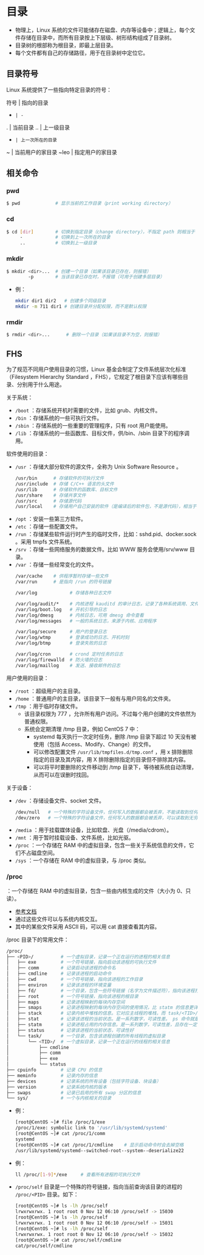 # 目录

- 物理上，Linux 系统的文件可能储存在磁盘、内存等设备中；逻辑上，每个文件存储在目录中，而所有目录按上下层级、树形结构组成了目录树。
- 目录树的根部称为根目录，即最上层目录。
- 每个文件都有自己的存储路径，用于在目录树中定位它。

## 目录符号

Linux 系统提供了一些指向特定目录的符号：

  符号  | 指向的目录
  -     | -
  .     | 当前目录
  ..    | 上一级目录
  -     | 上一次所在的目录
  ~     | 当前用户的家目录
  ~leo  | 指定用户的家目录

## 相关命令

### pwd

```sh
$ pwd             # 显示当前的工作目录（print working directory）
```

### cd

```sh
$ cd [dir]        # 切换到指定目录（change directory），不指定 path 则相当于 cd ~
     -            # 切换到上一次所在的目录
     ..           # 切换到上一级目录
```

### mkdir

```sh
$ mkdir <dir>...  # 创建一个目录（如果该目录已存在，则报错）
        -p        # 当该目录已存在时，不报错（可用于创建多层目录）
```
- 例：
  ```sh
  mkdir dir1 dir2   # 创建多个同级目录
  mkdir -m 711 dir1 # 创建目录并分配权限，而不是默认权限
  ```

### rmdir

```sh
$ rmdir <dir>...      # 删除一个目录（如果该目录不为空，则报错）
```

## FHS

为了规范不同用户使用目录的习惯，Linux 基金会制定了文件系统层次化标准（Filesystem Hierarchy Standard ，FHS），它规定了根目录下应该有哪些目录、分别用于什么用途。

关于系统：
- `/boot` ：存储系统开机时需要的文件，比如 grub、内核文件。
- `/bin` ：存储系统的一些可执行文件。
- `/sbin` ：存储系统的一些重要的管理程序，只有 root 用户能使用。
- `/lib` ：存储系统的一些函数库、目标文件，供/bin、/sbin 目录下的程序调用。

软件使用的目录：
- `/usr` ：存储大部分软件的源文件，全称为 Unix Software Resource 。
  ```sh
  /usr/bin      # 存储软件的可执行文件
  /usr/include  # 存储 C/C++ 语言的头文件
  /usr/lib      # 存储软件的函数库、目标文件
  /usr/share    # 存储共享文件
  /usr/src      # 存储源代码
  /usr/local    # 存储用户自己安装的软件（是编译后的软件包，不是源代码），相当于 Windows 的 Programs Files 文件夹
  ```
- `/opt` ：安装一些第三方软件。
- `/etc` ：存储一些配置文件。
- `/run` ：存储某些软件运行时产生的临时文件，比如：sshd.pid、docker.sock 。采用 tmpfs 文件系统。
- `/srv` ：存储一些网络服务的数据文件。比如 WWW 服务会使用/srv/www 目录。
- `/var` ：存储一些经常变化的文件。
  ```sh
  /var/cache    # 供程序暂时存储一些文件
  /var/run      # 是指向 /run 的符号链接

  /var/log            # 存储各种日志文件

  /var/log/audit/*    # 内核进程 kauditd 的审计日志，记录了各种系统调用、文件访问
  /var/log/boot.log   # 开机引导的日志
  /var/log/dmesg      # 内核日志，可用 dmesg 命令查看
  /var/log/messages   # 一般的系统日志，来源于内核、应用程序

  /var/log/secure     # 用户的登录日志
  /var/log/wtmp       # 登录成功的日志、开机时刻
  /var/log/btmp       # 登录失败的日志

  /var/log/cron       # crond 定时任务的日志
  /var/log/firewalld  # 防火墙的日志
  /var/log/maillog    # 发送、接收邮件的日志
  ```

用户使用的目录：
- `/root` ：超级用户的主目录。
- `/home` ：普通用户的主目录，该目录下一般有与用户同名的文件夹。
- `/tmp` ：用于临时存储文件。
  - 该目录权限为 777 ，允许所有用户访问。不过每个用户创建的文件依然为普通权限。
  - 系统会定期清理 /tmp 目录，例如 CentOS 7 中：
    - systemd 每天执行一次定时任务，删除 /tmp 目录下超过 10 天没有被使用（包括 Access、Modify、Change）的文件。
    - 可以修改配置文件 `/usr/lib/tmpfiles.d/tmp.conf` ，用 x 排除删除指定的目录及其内容，用 X 排除删除指定的目录但不排除其内容。
    - 可以将平时要删除的文件移动到 /tmp 目录下，等待被系统自动清理，从而可以在误删时找回。

关于设备：
- `/dev` ：存储设备文件、socket 文件。
  ```sh
  /dev/null   # 一个特殊的字符设备文件，任何写入的数据都会被丢弃，不能读取到任何值。常用作垃圾箱
  /dev/zero   # 一个特殊的字符设备文件，任何写入的数据都会被丢弃，可以读取到无穷的 Null 值。常用于初始化文件
  ```
- `/media` ：用于挂载媒体设备，比如软盘、光盘（/media/cdrom）。
- `/mnt` ：用于暂时挂载设备、文件系统，比如光驱。
- `/proc` ：一个存储在 RAM 中的虚拟目录，包含一些关于系统信息的文件，它们不占磁盘空间。
- `/sys` ：一个存储在 RAM 中的虚拟目录，与 /proc 类似。

### /proc

：一个存储在 RAM 中的虚拟目录，包含一些由内核生成的文件（大小为 0、只读）。
- [参考文档](https://man7.org/linux/man-pages/man5/proc.5.html)
- 通过这些文件可以与系统内核交互。
- 其中的某些文件采用 ASCII 码，可以用 cat 直接查看其内容。

/proc 目录下的常用文件：
```sh
/proc/
├── <PID>/          # 一个虚拟目录，记录一个正在运行的进程的相关信息
│   ├── exe         # 一个符号链接，指向启动该进程的可执行文件
│   ├── comm        # 记录启动该进程的命令名
│   ├── cmdline     # 记录该进程的启动命令
│   ├── cwd         # 一个符号链接，指向该进程的工作目录
│   ├── environ     # 记录该进程的环境变量
│   ├── fd/         # 一个目录，包含一些符号链接（名字为文件描述符），指向该进程打开的文件
│   ├── root        # 一个符号链接，指向该进程的根目录
│   ├── maps        # 记录进程映射的每块内存空间
│   ├── smaps       # 记录进程映射的每块内存空间的使用情况，比 statm 的信息更详细、准确
│   ├── stack       # 记录内核中堆栈的信息。它对应主线程的堆栈，而 task/<TID>/stack 对应其它线程的堆栈
│   ├── stat        # 记录该进程的当前状态。是一系列数字，可读性差。 ps 命令就是读取该信息
│   ├── statm       # 记录进程占用的内存信息。是一系列数字，可读性差，且存在一定误差
│   ├── status      # 记录该进程的当前状态，可读性好
│   └── task/       # 一个目录，包含该进程创建的所有线程的虚拟目录
│       └── <TID>/  # 一个虚拟目录，记录一个正在运行的线程的相关信息
│           ├── cmdline
│           ├── comm
│           ├── exe
│           └── status
├── cpuinfo         # 记录 CPU 的信息
├── meminfo         # 记录内存的信息
├── devices         # 记录系统的所有设备（包括字符设备、块设备）
├── version         # 记录系统内核的版本
├── swaps           # 记录已启用的所有 swap 分区的信息
└── sys/            # 一个与内核相关的目录
```

- 例：
  ```sh
  [root@CentOS ~]# file /proc/1/exe
  /proc/1/exe: symbolic link to '/usr/lib/systemd/systemd'
  [root@CentOS ~]# cat /proc/1/comm
  systemd
  [root@CentOS ~]# cat /proc/1/cmdline    # 显示启动命令时会去掉空格
  /usr/lib/systemd/systemd--switched-root--system--deserialize22
  ```
- 例：
  ```sh
  ll /proc/[1-9]*/exe     # 查看所有进程的可执行文件
  ```

- `/proc/self` 目录是一个特殊的符号链接，指向当前查询该目录的进程的 `/proc/<PID>` 目录。如下：
  ```sh
  [root@CentOS ~]# ls -lh /proc/self
  lrwxrwxrwx. 1 root root 0 Nov 12 06:10 /proc/self -> 15030              # 每次执行 ls 命令都是创建一个子进程，因此查询到的 PID 会变化
  [root@CentOS ~]# ls -lh /proc/self
  lrwxrwxrwx. 1 root root 0 Nov 12 06:10 /proc/self -> 15031
  [root@CentOS ~]# ls -lh /proc/self
  lrwxrwxrwx. 1 root root 0 Nov 12 06:10 /proc/self -> 15032
  [root@CentOS ~]# cat /proc/self/cmdline
  cat/proc/self/cmdline
  ```
